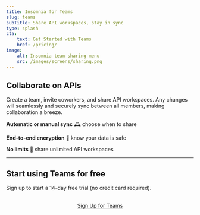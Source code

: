 ```yaml
---
title: Insomnia for Teams
slug: teams
subTitle: Share API workspaces, stay in sync
type: splash
cta:
    text: Get Started with Teams
    href: /pricing/
image: 
    alt: Insomnia team sharing menu
    src: /images/screens/sharing.png
---
```


## Collaborate on APIs

Create a team, invite coworkers, and share API workspaces. Any 
changes will seamlessly and securely sync between all members, 
making collaboration a breeze.

**Automatic or manual sync** &#128368; choose when to share

**End-to-end encryption** &#128272; know your data is safe

**No limits** &#128640; share unlimited API workspaces

---

## Start using Teams for free

Sign up to start a 14-day free trial (no credit card required).

<p style="text-align:center">
<br>
<a class="button" href="/pricing/">Sign Up for Teams</a>
</p>
